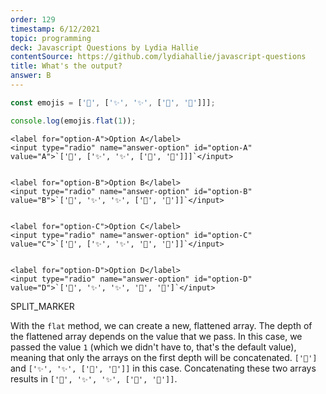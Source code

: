 ```yaml
---
order: 129
timestamp: 6/12/2021
topic: programming
deck: Javascript Questions by Lydia Hallie
contentSource: https://github.com/lydiahallie/javascript-questions
title: What's the output?
answer: B
---
```


  

```javascript
const emojis = ['🥑', ['✨', '✨', ['🍕', '🍕']]];

console.log(emojis.flat(1));
```


    <label for="option-A">Option A</label>
    <input type="radio" name="answer-option" id="option-A" value="A">`['🥑', ['✨', '✨', ['🍕', '🍕']]]`</input>
    

    <label for="option-B">Option B</label>
    <input type="radio" name="answer-option" id="option-B" value="B">`['🥑', '✨', '✨', ['🍕', '🍕']]`</input>
    

    <label for="option-C">Option C</label>
    <input type="radio" name="answer-option" id="option-C" value="C">`['🥑', ['✨', '✨', '🍕', '🍕']]`</input>
    

    <label for="option-D">Option D</label>
    <input type="radio" name="answer-option" id="option-D" value="D">`['🥑', '✨', '✨', '🍕', '🍕']`</input>
    




SPLIT_MARKER

With the `flat` method, we can create a new, flattened array. The depth of the flattened array depends on the value that we pass. In this case, we passed the value `1` (which we didn't have to, that's the default value), meaning that only the arrays on the first depth will be concatenated. `['🥑']` and `['✨', '✨', ['🍕', '🍕']]` in this case. Concatenating these two arrays results in `['🥑', '✨', '✨', ['🍕', '🍕']]`.



